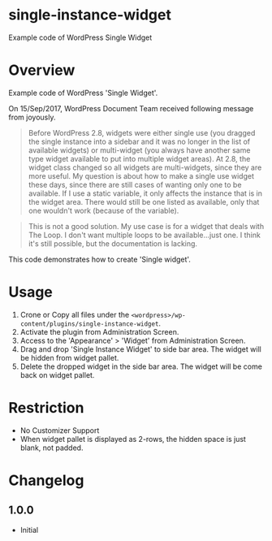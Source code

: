 # single-instance-widget

Example code of WordPress Single Widget

# Overview

Example code of WordPress 'Single Widget'.

On 15/Sep/2017, WordPress Document Team received following message from joyously.

> Before WordPress 2.8, widgets were either single use (you dragged the single instance into a sidebar and it was no longer in the list of available widgets) or multi-widget (you always have another same type widget available to put into multiple widget areas). At 2.8, the widget class changed so all widgets are multi-widgets, since they are more useful. My question is about how to make a single use widget these days, since there are still cases of wanting only one to be available. If I use a static variable, it only affects the instance that is in the widget area. There would still be one listed as available, only that one wouldn't work (because of the variable).
 
> This is not a good solution. My use case is for a widget that deals with The Loop. I don't want multiple loops to be available...just one. I think it's still possible, but the documentation is lacking.

This code demonstrates how to create 'Single widget'.

# Usage

1. Crone or Copy all files under the `<wordpress>/wp-content/plugins/single-instance-widget`.
2. Activate the plugin from Administration Screen.
3. Access to the 'Appearance' > 'Widget' from Administration Screen.
4. Drag and drop 'Single Instance Widget' to side bar area. The widget will be hidden from widget pallet.
5. Delete the dropped widget in the side bar area. The widget will be come back on widget pallet.

# Restriction

* No Customizer Support
* When widget pallet is displayed as 2-rows, the hidden space is just blank, not padded. 


# Changelog

## 1.0.0
* Initial

